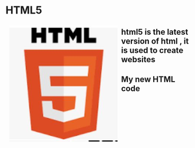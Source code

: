 # HTML5
<a href=""><img src="html5.JPG" align="left" hspace="10" vspace="6"></a>
## html5 is the latest version of html , it is used to create websites
## My new HTML code
